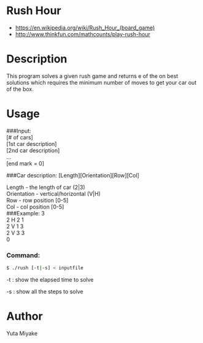 # Rush Hour
* https://en.wikipedia.org/wiki/Rush_Hour_(board_game)
* http://www.thinkfun.com/mathcounts/play-rush-hour

# Description
This program solves a given rush game and returns e of the on best solutions which requires the minimum number of moves to get your car out of the box.

# Usage
###Input:<br />
[\# of cars]<br />
[1st car description]<br />
[2nd car description]<br />
...<br />
[end mark = 0]

###Car description:
[Length][Orientation][Row][Col]

 Length - the length of car (2|3)<br />
 Orientation - vertical/horizontal (V|H)<br />
 Row - row position [0-5]<br />
 Col - col position [0-5]<br />
###Example:
3<br />
2 H 2 1<br />
2 V 1 3<br />
2 V 3 3<br />
0
### Command:
```bash
$ ./rush [-t|-s] < inputfile
```

-t : show the elapsed time to solve

-s : show all the steps to solve

# Author
Yuta Miyake